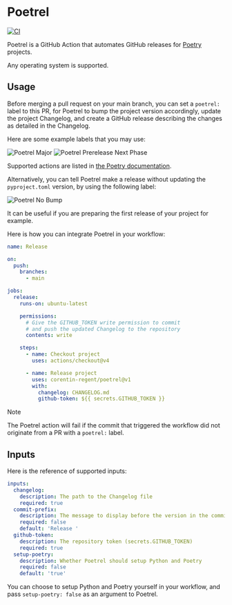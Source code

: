 # Poetrel

[![CI](https://github.com/corentin-regent/poetrelease/actions/workflows/ci.yml/badge.svg)](https://github.com/corentin-regent/poetrelease/actions/workflows/ci.yml)

Poetrel is a GitHub Action that automates GitHub releases for [Poetry](https://python-poetry.org/)
projects.

Any operating system is supported.

## Usage

Before merging a pull request on your main branch, you can set a `poetrel:` label to this PR, for
Poetrel to bump the project version accordingly, update the project Changelog, and create a GitHub
release describing the changes as detailed in the Changelog.

Here are some example labels that you may use:

![Poetrel Major](https://img.shields.io/badge/poetrel:major-red)
![Poetrel Prerelease Next Phase](https://img.shields.io/badge/poetrel:prerelease_----next--phase-slateblue)

Supported actions are listed in
[the Poetry documentation](https://python-poetry.org/docs/cli/#version).

Alternatively, you can tell Poetrel make a release without updating the `pyproject.toml` version, by
using the following label:

![Poetrel No Bump](https://img.shields.io/badge/poetrel:no--bump-darkgreen)

It can be useful if you are preparing the first release of your project for example.

Here is how you can integrate Poetrel in your workflow:

```yaml
name: Release

on:
  push:
    branches:
      - main

jobs:
  release:
    runs-on: ubuntu-latest

    permissions:
      # Give the GITHUB_TOKEN write permission to commit
      # and push the updated Changelog to the repository
      contents: write

    steps:
      - name: Checkout project
        uses: actions/checkout@v4

      - name: Release project
        uses: corentin-regent/poetrel@v1
        with:
          changelog: CHANGELOG.md
          github-token: ${{ secrets.GITHUB_TOKEN }}
```

> [!NOTE]  
> The Poetrel action will fail if the commit that triggered the workflow did not originate from a PR
> with a `poetrel:` label.

## Inputs

Here is the reference of supported inputs:

```yaml
inputs:
  changelog:
    description: The path to the Changelog file
    required: true
  commit-prefix:
    description: The message to display before the version in the commit message
    required: false
    default: 'Release '
  github-token:
    description: The repository token (secrets.GITHUB_TOKEN)
    required: true
  setup-poetry:
    description: Whether Poetrel should setup Python and Poetry
    required: false
    default: 'true'
```

You can choose to setup Python and Poetry yourself in your workflow, and pass `setup-poetry: false`
as an argument to Poetrel.
